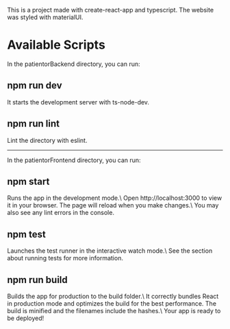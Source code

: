 This is a project made with create-react-app and typescript.
The website was styled with materialUI.

# Available Scripts

In the patientorBackend directory, you can run:

## npm run dev

It starts the development server with ts-node-dev.

## npm run lint

Lint the directory with eslint.

---

In the patientorFrontend directory, you can run:

## npm start

Runs the app in the development mode.\ Open http://localhost:3000 to view it in your browser.
The page will reload when you make changes.\ You may also see any lint errors in the console.

## npm test

Launches the test runner in the interactive watch mode.\ See the section about running tests for more information.

## npm run build

Builds the app for production to the build folder.\ It correctly bundles React in production mode and optimizes the build for the best
performance.
The build is minified and the filenames include the hashes.\ Your app is ready to be deployed!
